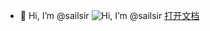 - 👋 Hi, I’m @sailsir
![Hi, I’m @sailsir](https://github.githubassets.com/images/modules/profile/profile-first-repo.svg)
[打开文档](/README)
